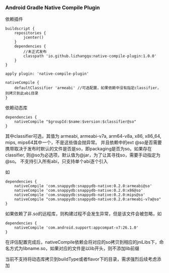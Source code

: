 ### Android Gradle Native Compile Plugin

依赖插件

```
buildscript {
    repositories {
        jcenter()
    }
    dependencies {
        //未正式发布
        classpath 'io.github.lizhangqu:native-compile-plugin:1.0.0'
    }
}

apply plugin: 'native-compile-plugin'

nativeCompile {
    defaultClassifier 'armeabi' //可选配置，如果依赖中没有指定classifier，则拷贝到此abi目录
}
```

依赖动态库

```
dependencies {
    nativeCompile "$groupId:$name:$version:$classifier@so"
}
```

其中classifier可选，其值为 armeabi, armeabi-v7a, arm64-v8a, x86, x86_64, mips, mips64其中一个，不是这些值会抛异常。
并且依赖中的ext @so是否需要携带取决于发布时默认的文件是否是so，即packaging是否为so。如果存在classifier, 则@so为必选项，默认值为@jar，为了让其寻找so，需要手动指定为@so。
不支持引入所有abi，只支持单个abi逐个引入

如

```
dependencies {
    nativeCompile 'com.snappydb:snappydb-native:0.2.0:armeabi@so'
    nativeCompile 'com.snappydb:snappydb-native:0.2.0:x86@so'
    nativeCompile 'com.snappydb:snappydb-native:0.2.0:mips@so'
    nativeCompile "com.snappydb:snappydb-native:0.2.0:armeabi-v7a@so"
}
```

如果依赖了非.so的远程库，则构建过程不会发生异常，但是该文件会被忽略，如

```
dependencies {
    nativeCompile 'com.android.support:appcompat-v7:26.1.0'
}
```

在评估配置完成后，nativeCompile依赖会将对应的so拷贝到相应的jniLibs下，命名方式为libname.so，如果对应的文件是以lib开头，则不添加lib前缀


当前不支持将动态库拷贝到buildType或者flavor下的目录，需求强烈后续考虑添加